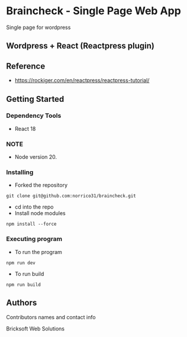 # Braincheck - Single Page Web App

Single page for wordpress

## Wordpress + React (Reactpress plugin)

## Reference
* https://rockiger.com/en/reactpress/reactpress-tutorial/

## Getting Started

### Dependency Tools

* React 18

### NOTE
* Node version 20. 

### Installing

* Forked the repository 
```
git clone git@github.com:norrico31/braincheck.git
```
* cd into the repo
* Install node modules
```
npm install --force
```
### Executing program
* To run the program
```
npm run dev
```
* To run build
```
npm run build
```
<!-- 
## Help

Any advise for common problems or issues.
```
command to run if program contains helper info
``` -->

## Authors

Contributors names and contact info

Bricksoft Web Solutions